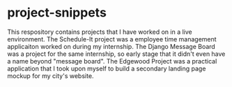 # project-snippets

This respository contains projects that I have worked on in a live environment.  The Schedule-It project was a employee time management applicaiton worked on during my internship.  The Django Message Board was a project for the same internship, so early stage that it didn't even have a name beyond "message board".  The Edgewood Project was a practical application that I took upon myself to build a secondary landing page mockup for my city's website.
